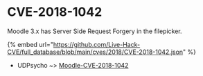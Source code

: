 # CVE-2018-1042

Moodle 3.x has Server Side Request Forgery in the filepicker.

{% embed url="https://github.com/Live-Hack-CVE/full_database/blob/main/cves/2018/CVE-2018-1042.json" %}


* UDPsycho ~> [Moodle-CVE-2018-1042](https://zeste.alice-snow.ru/2018/database/cve-2018-1042/moodle-cve-2018-1042-udpsycho)
